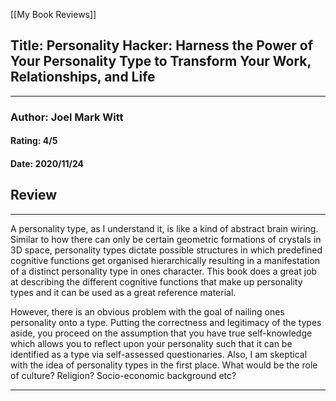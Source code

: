 [[My Book Reviews]]

 
 ## Title: Personality Hacker: Harness the Power of Your Personality Type to Transform Your Work, Relationships, and Life
 ---
 ### Author: Joel Mark Witt
 #### Rating: 4/5
 #### Date: 2020/11/24


 ## Review
 ---
   
  
A personality type, as I understand it, is like a kind of abstract brain wiring. Similar to how there can only be certain geometric formations of crystals in 3D space, personality types dictate possible structures in which predefined cognitive functions get organised hierarchically resulting in a manifestation of a distinct personality type in ones character. This book does a great job at describing the different cognitive functions that make up personality types and it can be used as a great reference material.  
  
However, there is an obvious problem with the goal of nailing ones personality onto a type. Putting the correctness and legitimacy of the types aside, you proceed on the assumption that you have true self-knowledge which allows you to reflect upon your personality such that it can be identified as a type via self-assessed questionaries. Also, I am skeptical with the idea of personality types in the first place. What would be the role of culture? Religion? Socio-economic background etc?



 ---
 